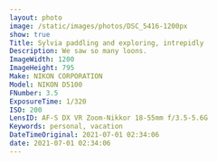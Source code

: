 ```yaml
---
layout: photo
image: /static/images/photos/DSC_5416-1200px
show: true
Title: Sylvia paddling and exploring, intrepidly
Description: We saw so many loons.
ImageWidth: 1200
ImageHeight: 795
Make: NIKON CORPORATION
Model: NIKON D5100
FNumber: 3.5
ExposureTime: 1/320
ISO: 200
LensID: AF-S DX VR Zoom-Nikkor 18-55mm f/3.5-5.6G
Keywords: personal, vacation
DateTimeOriginal: 2021-07-01 02:34:06
date: 2021-07-01 02:34:06
---
```

